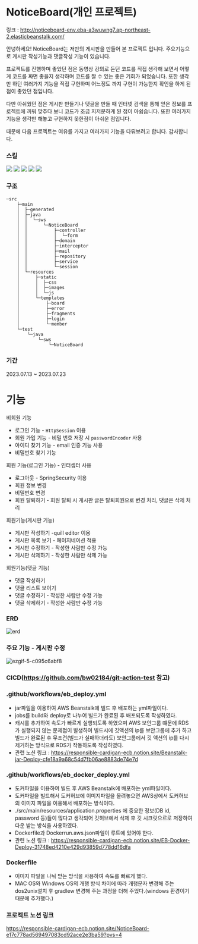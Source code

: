 # NoticeBoard(개인 프로젝트)
링크 : http://noticeboard-env.eba-a3wuwng7.ap-northeast-2.elasticbeanstalk.com/

안녕하세요! NoticeBoard는 저만의 게시판을 만들어 본 프로젝트 입니다. 주요기능으로 게시판 작성기능과 댓글작성 기능이 있습니다. 

프로젝트를 진행하며 좋았던 점은 동영상 강의로 듣던 코드를 직접 생각해 보면서 어떻게 코드를 짜면 좋을지 생각하며 코드를 짤 수 있는 좋은 기회가 되었습니다. 또한 생각만 하던 여러가지 기능을 직접 구현하며 어느정도 까지 구현이 가능한지 확인을 하게 된 점이 좋았던 점입니다.

다만 아쉬웠던 점은 게시판 만들기나 댓글을 만들 때 인터넷 검색을 통해 얻은 정보를 프로젝트에 끼워 맞추다 보니 코드가 조금 지저분하게 된 점이 아쉽습니다. 또한 여러가지 기능을 생각만 해놓고 구현하지 못한점이 아쉬운 점입니다.

때문에 다음 프로젝트는 여유를 가지고 여러가지 기능을 다뤄보려고 합니다. 감사합니다.

### 스킬

 <img src="https://img.shields.io/badge/springboot 2.7.13-6DB33F?style=flat&logo=springboot&logoColor=white"/>  <img src="https://img.shields.io/badge/JPA-blue?style=flat"/> <img src="https://img.shields.io/badge/thymeleaf-black?style=flat&logo=thymeleaf&logoColor=005F0F"/> <img src="https://img.shields.io/badge/Elastic Beanstalk-yellow?style=flat&logo=amazonaws&logoColor=#232F3E"/> <img src="https://img.shields.io/badge/githubactions-red?style=flat&logo=githubactions&logoColor=2088FF"/>

### 구조
~~~
─src
    ├─main
    │  ├─generated
    │  ├─java
    │  │  └─sws
    │  │      └─NoticeBoard
    │  │          ├─controller
    │  │          │  └─form
    │  │          ├─domain
    │  │          ├─interceptor
    │  │          ├─mail
    │  │          ├─repository
    │  │          ├─service
    │  │          └─session
    │  └─resources
    │      ├─static
    │      │  ├─css
    │      │  ├─images
    │      │  └─js
    │      └─templates
    │          ├─board
    │          ├─error
    │          ├─fragments
    │          ├─login
    │          └─member
    └─test
        └─java
            └─sws
                └─NoticeBoard
~~~

### 기간
2023.07.13 ~ 2023.07.23

<H1>기능</H1>

비회원 기능

- 로그인 기능 - `HttpSession` 이용
- 회원 가입 기능 - 비밀 번호 저장 시 `passwordEncoder`  사용
- 아이디 찾기 기능 - email 인증 기능 사용
- 비밀번호 찾기 기능

회원 기능(로그인 기능) - 인터셉터 사용

- 로그아웃 - SpringSecurity 이용
- 회원 정보 변경
- 비밀번호 변경
- 회원 탈퇴하기 - 회원 탈퇴 시 게시판 글은 탈퇴회원으로 변경 처리, 댓글은 삭제 처리

회원기능(게시판 기능)

- 게시판 작성하기 -quill editor 이용
- 게시판 목록 보기 - 페이지네이션 적용
- 게시판 수정하기 - 작성한 사람만 수정 가능
- 게시판 삭제하기 - 작성한 사람만 삭제 가능

회원기능(댓글 기능)

- 댓글 작성하기
- 댓글 리스트 보이기
- 댓글 수정하기 - 작성한 사람만 수정 가능
- 댓글 삭제하기 - 작성한 사람만 수정 가능

### ERD

![erd](https://github.com/bw02184/NoticeBoard/assets/102367393/89da8996-71d9-49cc-b03c-491475af86b4)

### 주요 기능 - 게시판 수정
![ezgif-5-c095c6abf8](https://github.com/bw02184/NoticeBoard/assets/102367393/a93ede3b-6d0a-4648-af72-46e8e7f1dbfb)

### CICD(https://github.com/bw02184/git-action-test 참고)
### .github/workflows/eb_deploy.yml
- jar파일을 이용하여 AWS Beanstalk에 빌드 후 배포하는 yml파일이다.
- jobs를 build와 deploy로 나누어 빌드가 완료된 후 배포되도록 작성하였다.
- 캐시를 추가하여 속도가 빠르게 실행되도록 하였으며 AWS 보안그룹 떄문에 RDS가 실행되지 않는 문제점이 발생하여 빌드시에 깃액션의 ip를 보안그룹에 추가 하고 빌드가 완료된 후 무조건(빌드가 실패하더라도) 보안그룹에서 깃 액션의 ip를 다시 제거하는 방식으로 RDS가 작동하도록 작성하였다.
- 관련 노션 링크 : https://responsible-cardigan-ecb.notion.site/Beanstalk-jar-Deploy-cfe18a9a68c54d7fb06ae8883de74e7d

### .github/workflows/eb_docker_deploy.yml
- 도커파일을 이용하여 빌드 후 AWS Beanstalk에 배포하는 yml파일이다.
- 도커파일을 빌드해서 도커허브에 이미지파일을 올려놓으면 AWS상에서 도커허브의 이미지 파일을 이용해서 배포하는 방식이다.
- ./src/main/resources/application.properties 에 중요한 정보(DB id, password 등)들이 많다고 생각되어 깃허브에서 삭제 후 깃 시크릿으르로 저장하여 다운 받는 방식을 사용하였다.
-  Dockerfile과 Dockerrun.aws.json파일이 루트에 있어야 한다.
-  관련 노션 링크 : https://responsible-cardigan-ecb.notion.site/EB-Docker-Deploy-31748ed4210e429d93859d778dd16dfa

### Dockerfile
- 이미지 파일을 나눠 받는 방식을 사용하여 속도를 빠르게 했다.
- MAC OS와 Windows OS의 개행 방식 차이에 따라 개행문자 변경해 주는 dos2unix설치 후 gradlew 변경해 주는 과정을 더해 주었다.(windows 환경이기 때문에 추가했다.)

### 프로젝트 노션 링크
https://responsible-cardigan-ecb.notion.site/NoticeBoard-e17c778ad569497083cd92ace2e3ba59?pvs=4

